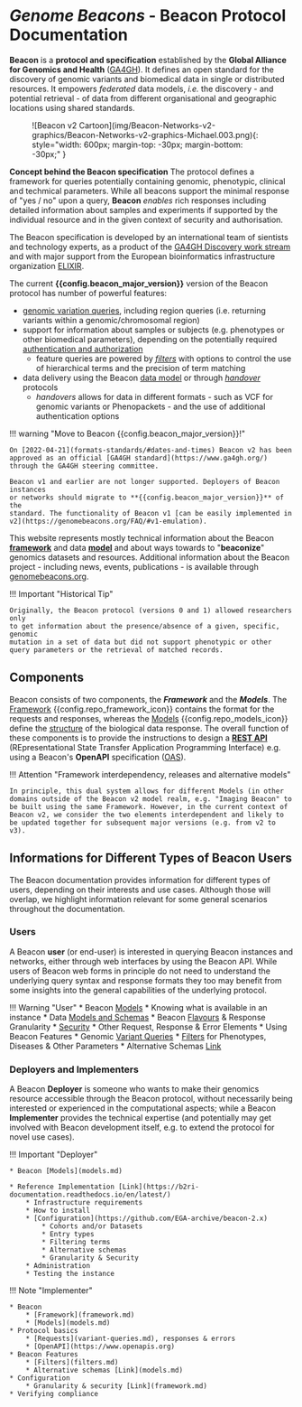 # _Genome Beacons_ - Beacon Protocol Documentation

__Beacon__ is a **protocol and specification** established by the **Global
Alliance for Genomics and Health** ([GA4GH](https://www.ga4gh.org)). It defines
an open standard for the discovery of genomic variants and biomedical
data in single or distributed resources. It empowers _federated_ data
models, _i.e._ the discovery - and potential retrieval - of data from different
organisational and geographic locations using shared standards.

<figure markdown>
![Beacon v2 Cartoon](img/Beacon-Networks-v2-graphics/Beacon-Networks-v2-graphics-Michael.003.png){: style="width: 600px; margin-top: -30px; margin-bottom: -30px;" }
</figure>
<div class="figcaption"><b>Concept behind the Beacon specification</b> The protocol defines a framework
  for queries potentially containing genomic, phenotypic, clinical and techmical parameters.
While all beacons support the minimal response of "yes / no" upon a query, <b>Beacon</b>
<i>enables</i> rich responses including detailed information about samples and experiments if
supported by the individual resource and in the given context of security and authorisation.</div>

The Beacon specification is developed by an international team of sientists and
technology experts, as a product of the [GA4GH Discovery work stream](https://ga4gh-discovery.github.io)
and with major support from the European bioinformatics infrastructure organization
[ELIXIR](https://elixir-europe.org).

The current **{{config.beacon_major_version}}** version of the Beacon protocol
has number of powerful features:

* [genomic variation queries](/variant-queries),
  including region queries (i.e. returning variants within a genomic/chromosomal region)
* support for information about samples or subjects (e.g. phenotypes or
  other biomedical parameters), depending on the potentially required [authentication and authorization](/security/)
    - feature queries are powered by [_filters_](/filters/)
      with options to control the use of hierarchical terms and the precision of term matching
* data delivery using the Beacon [data model](/records/) or through [_handover_](/handovers/)
  protocols
    - _handovers_ allows for data in different formats - such as
      VCF for genomic variants or Phenopackets - and the use of additional
      authentication options

!!! warning "Move to Beacon {{config.beacon_major_version}}!"

    On [2022-04-21](formats-standards/#dates-and-times) Beacon v2 has been approved as an official [GA4GH standard](https://www.ga4gh.org/) through the GA4GH steering committee.

    Beacon v1 and earlier are not longer supported. Deployers of Beacon instances
    or networks should migrate to **{{config.beacon_major_version}}** of the
    standard. The functionality of Beacon v1 [can be easily implemented in v2](https://genomebeacons.org/FAQ/#v1-emulation). 

This website represents mostly technical information about the Beacon [**framework**](/framework/) and data [**model**](/models/) and about ways towards to "**beaconize**" genomics datasets and resources.
Additional information about the Beacon project - including news, events, publications - is available
through [genomebeacons.org](https://genomebeacons.org).

!!! Important "Historical Tip"

    Originally, the Beacon protocol (versions 0 and 1) allowed researchers only
    to get information about the presence/absence of a given, specific, genomic
    mutation in a set of data but did not support phenotypic or other
    query parameters or the retrieval of matched records.  

## Components

Beacon consists of two components, the **_Framework_** and the **_Models_**. 
The [Framework](framework.md) {{config.repo_framework_icon}} contains the format for the requests and responses, whereas the [Models](models.md) {{config.repo_models_icon}} define the [structure](https://json-schema.org/specification-links.html#2020-12) of the biological data response. The overall function of these components is to provide the instructions to design a **[REST API](https://en.wikipedia.org/wiki/Overview_of_RESTful_API_Description_Languages)**
(REpresentational State Transfer Application Programming Interface) e.g. using a Beacon's **OpenAPI**
specification ([OAS](https://swagger.io/resources/open-api)). 

!!! Attention "Framework interdependency, releases and alternative models"

    In principle, this dual system allows for different Models (in other domains outside of the Beacon v2 model realm, e.g. "Imaging Beacon" to be built using the same Framework. However, in the current context of Beacon v2, we consider the two elements interdependent and likely to be updated together for subsequent major versions (e.g. from v2 to v3).

## Informations for Different Types of Beacon Users

The Beacon documentation provides information for different types of users,
depending on their interests and use cases. Although those will overlap, we highlight
information relevant for some general scenarios throughout the documentation.

### Users

A Beacon **user** (or end-user) is interested in querying Beacon instances and networks, either through
web interfaces by using the Beacon API. While users of Beacon web forms in principle
do not need to understand the underlying query syntax and response formats they too may
benefit from some insights into the general capabilities of the underlying protocol.

!!! Warning "User"
    * Beacon [Models](models.md)
    * Knowing what is available in an instance
        * Data [Models and Schemas](models.md)
        * Beacon [Flavours](beacon-flavours.md) & Response Granularity
        * [Security](security.md) 
        * Other Request, Response & Error Elements
    * Using Beacon Features
        * Genomic [Variant Queries](variant-queries.md)
        * [Filters](filters.md) for Phenotypes, Diseases & Other Parameters
        * Alternative Schemas [Link](models.md)

<!--        * [OpenAPI](https://www.openapis.org) -->

### Deployers and Implementers

A Beacon **Deployer** is someone who wants to make their genomics resource accessible
through the Beacon protocol, without necessarily being interested or experienced in the
computational aspects; while a Beacon **Implementer** provides the technical expertise (and
potentially may get involved with Beacon development itself, e.g. to extend the protocol
for novel use cases). 

!!! Important "Deployer"

    * Beacon [Models](models.md)

    * Reference Implementation [Link](https://b2ri-documentation.readthedocs.io/en/latest/)
        * Infrastructure requirements
        * How to install
        * [Configuration](https://github.com/EGA-archive/beacon-2.x)
            * Cohorts and/or Datasets
            * Entry types
            * Filtering terms
            * Alternative schemas
            * Granularity & Security
        * Administration
        * Testing the instance


!!! Note "Implementer"

    * Beacon
        * [Framework](framework.md)
        * [Models](models.md)
    * Protocol basics
        * [Requests](variant-queries.md), responses & errors
        * [OpenAPI](https://www.openapis.org)
    * Beacon Features
        * [Filters](filters.md)
        * Alternative schemas [Link](models.md)
    * Configuration
        * Granularity & security [Link](framework.md)
    * Verifying compliance
